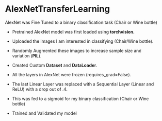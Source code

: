 # AlexNetTransferLearning

AlexNet was Fine Tuned to a binary classification task (Chair or Wine bottle) 

* Pretrained AlexNet model was first loaded using __torchvision__.

* Uploaded the images I am interested in classifying (Chair/Wine bottle).

* Randomly Augmented these images to increase sample size and variation (__PIL__).

* Created Custom __Dataset__ and __DataLoader__.

* All the layers in AlexNet were frozen (requires_grad=False).

* The last Linear Layer was replaced with a Sequential Layer (Linear and ReLU) with a drop out of .4.

* This was fed to a sigmoid for my binary classification (Chair or Wine bottle)

* Trained and Validated my model
